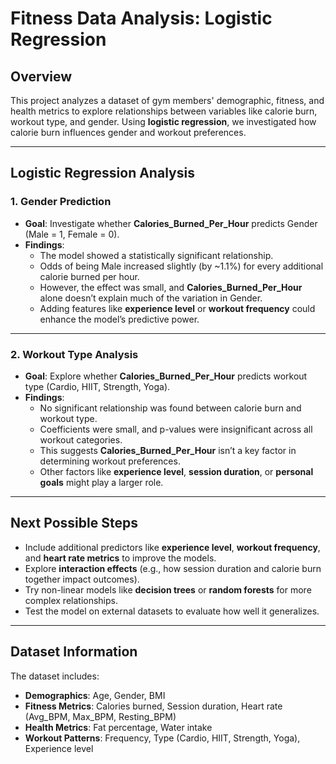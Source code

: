 # **Fitness Data Analysis: Logistic Regression**

## **Overview**
This project analyzes a dataset of gym members' demographic, fitness, and health metrics to explore relationships between variables like calorie burn, workout type, and gender. Using **logistic regression**, we investigated how calorie burn influences gender and workout preferences.

---

## **Logistic Regression Analysis**
### 1. **Gender Prediction**
- **Goal**: Investigate whether **Calories_Burned_Per_Hour** predicts Gender (Male = 1, Female = 0).
- **Findings**:
  - The model showed a statistically significant relationship.
  - Odds of being Male increased slightly (by ~1.1%) for every additional calorie burned per hour.
  - However, the effect was small, and **Calories_Burned_Per_Hour** alone doesn’t explain much of the variation in Gender.
  - Adding features like **experience level** or **workout frequency** could enhance the model’s predictive power.

---

### 2. **Workout Type Analysis**
- **Goal**: Explore whether **Calories_Burned_Per_Hour** predicts workout type (Cardio, HIIT, Strength, Yoga).
- **Findings**:
  - No significant relationship was found between calorie burn and workout type.
  - Coefficients were small, and p-values were insignificant across all workout categories.
  - This suggests **Calories_Burned_Per_Hour** isn’t a key factor in determining workout preferences.
  - Other factors like **experience level**, **session duration**, or **personal goals** might play a larger role.

---

## **Next Possible Steps**
- Include additional predictors like **experience level**, **workout frequency**, and **heart rate metrics** to improve the models.
- Explore **interaction effects** (e.g., how session duration and calorie burn together impact outcomes).
- Try non-linear models like **decision trees** or **random forests** for more complex relationships.
- Test the model on external datasets to evaluate how well it generalizes.

---

## **Dataset Information**
The dataset includes:
- **Demographics**: Age, Gender, BMI
- **Fitness Metrics**: Calories burned, Session duration, Heart rate (Avg_BPM, Max_BPM, Resting_BPM)
- **Health Metrics**: Fat percentage, Water intake
- **Workout Patterns**: Frequency, Type (Cardio, HIIT, Strength, Yoga), Experience level
